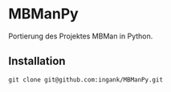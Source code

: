 # MBManPy

Portierung des Projektes MBMan in Python.

## Installation
```
git clone git@github.com:ingank/MBManPy.git
```
